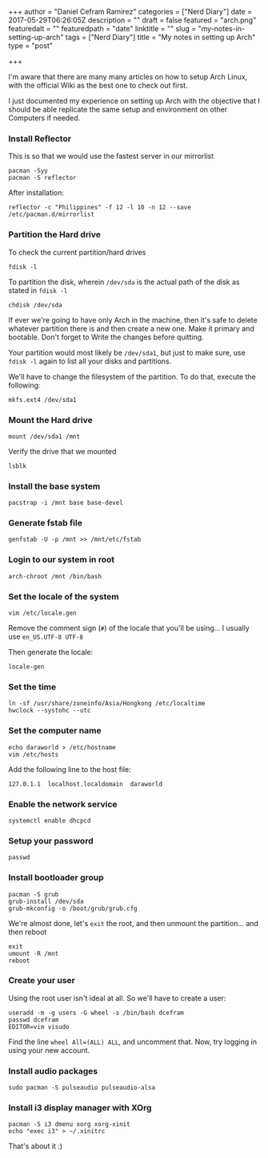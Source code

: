+++
author = "Daniel Cefram Ramirez"
categories = ["Nerd Diary"]
date = 2017-05-29T06:26:05Z
description = ""
draft = false
featured = "arch.png"
featuredalt = ""
featuredpath = "date"
linktitle = ""
slug = "my-notes-in-setting-up-arch"
tags = ["Nerd Diary"]
title = "My notes in setting up Arch"
type = "post"

+++

I'm aware that there are many many articles on how to setup Arch Linux, with the official Wiki as the best one to check out first.

I just documented my experience on setting up Arch with the objective that I should be able replicate the same setup and environment on other Computers if needed.

### Install Reflector

This is so that we would use the fastest server in our mirrorlist

```
pacman -Syy
pacman -S reflector
```

After installation:
```
reflector -c "Philippines" -f 12 -l 10 -n 12 --save /etc/pacman.d/mirrorlist
```

### Partition the Hard drive

To check the current partition/hard drives
```
fdisk -l
```
To partition the disk, wherein `/dev/sda` is the actual path of the disk as stated in `fdisk -l`
```
chdisk /dev/sda
```

If ever we're going to have only Arch in the machine, then it's safe to delete whatever partition there is and then create a new one. Make it primary and bootable. Don't forget to Write the changes before quitting.

Your partition would most likely be `/dev/sda1`, but just to make sure, use `fdisk -l` again to list all your disks and partitions.

We'll have to change the filesystem of the partition. To do that, execute the following:

```
mkfs.ext4 /dev/sda1
```

### Mount the Hard drive

```
mount /dev/sda1 /mnt
```

Verify the drive that we mounted

```
lsblk
```

### Install the base system

```
pacstrap -i /mnt base base-devel
```

### Generate fstab file

```
genfstab -U -p /mnt >> /mnt/etc/fstab
```

### Login to our system in root

```
arch-chroot /mnt /bin/bash
```

### Set the locale of the system

```
vim /etc/locale.gen
```

Remove the comment sign (`#`) of the locale that you'll be using... I usually use `en_US.UTF-8 UTF-8`

Then generate the locale:

```
locale-gen
```

### Set the time

```
ln -sf /usr/share/zoneinfo/Asia/Hongkong /etc/localtime
hwclock --systohc --utc
```

### Set the computer name

```
echo daraworld > /etc/hostname
vim /etc/hosts
```

Add the following line to the host file:

```
127.0.1.1  localhost.localdomain  daraworld
```

### Enable the network service

```
systemctl enable dhcpcd
```

### Setup your password

```
passwd
```

### Install bootloader group

```
pacman -S grub
grub-install /dev/sda
grub-mkconfig -o /boot/grub/grub.cfg
```

We're almost done, let's `exit` the root, and then unmount the partition... and then reboot

```
exit
umount -R /mnt
reboot
```

### Create your user

Using the root user isn't ideal at all. So we'll have to create a user:

```
useradd -m -g users -G wheel -s /bin/bash dcefram
passwd dcefram
EDITOR=vim visudo
```

Find the line `wheel All=(ALL) ALL`, and uncomment that. Now, try logging in using your new account.

### Install audio packages

```
sudo pacman -S pulseaudio pulseaudio-alsa
```

### Install i3 display manager with XOrg

```
pacman -S i3 dmenu xorg xorg-xinit
echo "exec i3" > ~/.xinitrc
```

That's about it :)
